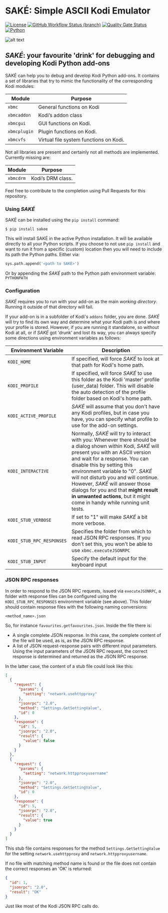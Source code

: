 # SAKÉ: Simple ASCII Kodi Emulator
[![License](https://img.shields.io/github/license/retrospect-addon/kodi.emulator.ascii?color=brightgreen)](LICENSE.md)
[![GitHub Workflow Status (branch)](https://img.shields.io/github/workflow/status/retrospect-addon/kodi.emulator.ascii/unit-tests/master)](https://github.com/retrospect-addon/kodi.emulator.ascii/actions?query=workflow%3Aunit-tests)
[![Quality Gate Status](https://sonarcloud.io/api/project_badges/measure?project=retrospect-addon%3Akodi.emulator.ascii&metric=alert_status)](https://sonarcloud.io/dashboard?id=retrospect-addon%3Akodi.emulator.ascii)
[![Python](https://img.shields.io/badge/python-2.7%20%7C%203.6-blue?logo=python)](https://kodi.tv/article/attention-addon-developers-migration-python-3)

![alt text](https://github.com/retrospect-addon/kodi.emulator.ascii/raw/master/sake.png "Simple ASCII Kodi Emulator")

## _SAKÉ_: your favourite 'drink' for debugging and developing Kodi Python add-ons
SAKÉ can help you to debug and develop Kodi Python add-ons. It contains a set of libraries that try to mimic the functionality of the corresponding Kodi modules:

| Module       | Purpose                                |
|--------------|----------------------------------------|
| `xbmc`       | General functions on Kodi              |
| `xbmcaddon`  | Kodi’s addon class                     |
| `xbmcgui`    | GUI functions on Kodi.                 |
| `xbmcplugin` | Plugin functions on Kodi.              |
| `xbmcvfs`    | Virtual file system functions on Kodi. |

Not all libraries are present and certainly not all methods are implemented. Currently missing are:

| Module    | Purpose           |
|-----------|-------------------|
| `xbmcdrm` | Kodi’s DRM class. |

Feel free to contribute to the completion using Pull Requests for this repository.

### Using _SAKÉ_
SAKÉ can be installed using the `pip install` command:

    $ pip install sakee
    
This will install SAKÉ in the active Python installation. It will be available directly to all your Python scripts. If you choose to not use `pip install` and want to run it from a specific (custom) location then you will need to include its path the Python paths. Either via:

```Python
sys.path.append('<path to SAKÉ>')
```

Or by appending the _SAKÉ_ path to the Python path environment variable: `PYTHONPATH`

### Configuration
_SAKÉ_ requires you to run with your add-on as the main _working directory_. Running it outside of that directory will fail. 

If your add-on is in a subfolder of Kodi's `addons` folder, you are done. _SAKÉ_ will try to find its own way and determine what your Kodi path is and where your profile is stored. However, if you are running it standalone, so without Kodi at all, or if _SAKÉ_ got 'drunk' and lost its way, you can always specify some directions using environment variables as follows:

| Environment Variable | Description |
|----------------------|-------------|
| `KODI_HOME`          | If specified, will force _SAKÉ_ to look at that path for Kodi's home path. |
| `KODI_PROFILE` | If specified, will force _SAKÉ_ to use this folder as the Kodi 'master' profile (user_data) folder. This will disable the auto detection of the profile folder based on Kodi's home path. |
| `KODI_ACTIVE_PROFILE` | _SAKÉ_ will assume that you don't have any Kodi profiles, but in case you have, you can specify what profile to use for the add-on settings. |
| `KODI_INTERACTIVE`   | Normally, _SAKÉ_ will try to interact with you: Whenever there should be a dialog shown within Kodi, _SAKÉ_ will present you with an ASCII version and wait for a response. You can disable this by setting this environment variable to "0". _SAKÉ_ will not disturb you and will continue. However, _SAKÉ_ will answer those dialogs for you and that **might result in unwanted actions**, but it might come in handy while running unit tests.|
| `KODI_STUB_VERBOSE` | If set to "1" will make _SAKÉ_ a bit more verbose. |
| `KODI_STUB_RPC_RESPONSES` | Specifies the folder from which to read JSON RPC responses. If you don't set this, you won't be able to use `xbmc.executeJSONRPC` |
| `KODI_STUB_INPUT` | Specify the default input for the keyboard input |

### JSON RPC responses
In order to respond to the JSON RPC requests, issued via `executeJSONRPC`, a folder with response files can be configured using the `KODI_STUB_RPC_RESPONSES` environment variable (see above). This folder should contain response files with the following naming conversions:

    <method_name>.json
    
So, for instance `favourites.getfavourites.json`. Inside the file there is: 

- A single complete JSON response. In this case, the complete content of the file will be used, as is, as the JSON RPC response.
- A list of JSON request-response pairs with different input parameters. Using the input parameters of the JSON RPC request, the correct response is determined and returned as the JSON RPC response.

In the latter case, the content of a stub file could look like this:

```json
[
  {
    "request": {
      "params": {
        "setting": "network.usehttpproxy"
      },
      "jsonrpc": "2.0",
      "method": "Settings.GetSettingValue",
      "id": 0
    },
    "response": {
      "id": 5,
      "jsonrpc": "2.0",
      "result": {
        "value": false
      }
    }
  },
  {
    "request": {
      "params": {
        "setting": "network.httpproxyusername"
      },
      "jsonrpc": "2.0",
      "method": "Settings.GetSettingValue",
      "id": 0
    },
    "response": {
      "id": 5,
      "jsonrpc": "2.0",
      "result": {
        "value": true
      }
    }
  }
]
```

This stub file contains responses for the method `Settings.GetSettingValue` for the setting `network.usehttpproxy` and `network.httpproxyusername`.

If no file with matching method name is found or the file does not contain the correct responses an 'OK' is returned:

```json
{
  "id": 1,
  "jsonrpc": "2.0",
  "result": "OK"
}
``` 

Just like most of the Kodi JSON RPC calls do.
